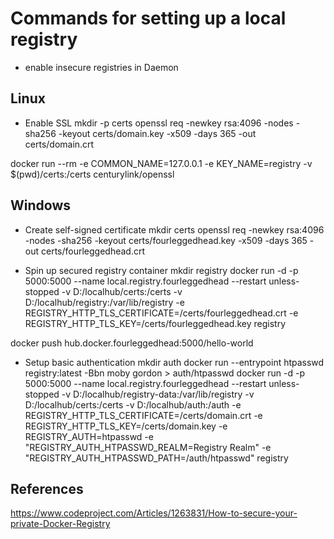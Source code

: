 # Commands for setting up a local registry

- enable insecure registries in Daemon

## Linux

- Enable SSL
mkdir -p certs 
openssl req -newkey rsa:4096 -nodes -sha256 -keyout certs/domain.key -x509 -days 365 -out certs/domain.crt

docker run --rm -e COMMON_NAME=127.0.0.1 -e KEY_NAME=registry -v $(pwd)/certs:/certs centurylink/openssl

## Windows

- Create self-signed certificate
mkdir certs
openssl req -newkey rsa:4096 -nodes -sha256 -keyout certs/fourleggedhead.key -x509 -days 365 -out certs/fourleggedhead.crt

- Spin up secured registry container
mkdir registry
docker run -d -p 5000:5000 --name local.registry.fourleggedhead --restart unless-stopped -v D:/localhub/certs:/certs -v D:/localhub/registry:/var/lib/registry -e REGISTRY_HTTP_TLS_CERTIFICATE=/certs/fourleggedhead.crt -e REGISTRY_HTTP_TLS_KEY=/certs/fourleggedhead.key registry

docker push hub.docker.fourleggedhead:5000/hello-world

- Setup basic authentication
mkdir auth
docker run --entrypoint htpasswd registry:latest -Bbn moby gordon > auth/htpasswd
docker run -d -p 5000:5000 --name local.registry.fourleggedhead --restart unless-stopped -v D:/localhub/registry-data:/var/lib/registry -v D:/localhub/certs:/certs  -v D:/localhub/auth:/auth -e REGISTRY_HTTP_TLS_CERTIFICATE=/certs/domain.crt -e REGISTRY_HTTP_TLS_KEY=/certs/domain.key -e REGISTRY_AUTH=htpasswd -e "REGISTRY_AUTH_HTPASSWD_REALM=Registry Realm" -e "REGISTRY_AUTH_HTPASSWD_PATH=/auth/htpasswd" registry

## References

<https://www.codeproject.com/Articles/1263831/How-to-secure-your-private-Docker-Registry>
